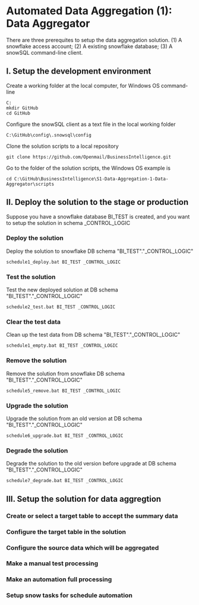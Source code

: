 # Automated Data Aggregation (1): Data Aggregator

There are three prerequites to setup the data aggregation solution.
(1) A snowflake access account;
(2) A existing snowflake database;
(3) A snowSQL command-line client.

## I. Setup the development environment

Create a working folder at the local computer, for Windows OS command-line

```
C:
mkdir GitHub
cd GitHub

```


Configure the snowSQL client as a text file in the local working folder

```
C:\GitHub\config\.snowsql\config

```


Clone the solution scripts to a local repository 

```
git clone https://github.com/Openmail/BusinessIntelligence.git

```


Go to the folder of the solution scripts, the Windows OS example is

```
cd C:\GitHub\BusinessIntelligence\S1-Data-Aggregation-1-Data-Aggregator\scripts

```


## II. Deploy the solution to the stage or production

Suppose you have a snowflake database BI_TEST is created, and you want to setup the solution in schema _CONTROL_LOGIC

### Deploy the solution

Deploy the solution to snowflake DB schema "BI_TEST"."_CONTROL_LOGIC"

```
schedule1_deploy.bat BI_TEST _CONTROL_LOGIC
```


### Test the solution

Test the new deployed solution at DB schema "BI_TEST"."_CONTROL_LOGIC"

```
schedule2_test.bat BI_TEST _CONTROL_LOGIC
```


### Clear the test data

Clean up the test data from DB schema "BI_TEST"."_CONTROL_LOGIC"

```
schedule1_empty.bat BI_TEST _CONTROL_LOGIC
```


### Remove the solution

Remove the solution from snowflake DB schema "BI_TEST"."_CONTROL_LOGIC"

```
schedule5_remove.bat BI_TEST _CONTROL_LOGIC
```


### Upgrade the solution

Upgrade the solution from an old version at DB schema "BI_TEST"."_CONTROL_LOGIC"

```
schedule6_upgrade.bat BI_TEST _CONTROL_LOGIC
```


### Degrade the solution

Degrade the solution to the old version before upgrade at DB schema "BI_TEST"."_CONTROL_LOGIC"

```
schedule7_degrade.bat BI_TEST _CONTROL_LOGIC
```


## III. Setup the solution for data aggregtion

### Create or select a target table to accept the summary data

### Configure the target table in the solution

### Configure the source data which will be aggregated

### Make a manual test processing

### Make an automation full processing

### Setup snow tasks for schedule automation
